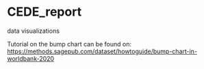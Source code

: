 # CEDE_report
data visualizations 


Tutorial on the bump chart can be found on: https://methods.sagepub.com/dataset/howtoguide/bump-chart-in-worldbank-2020

